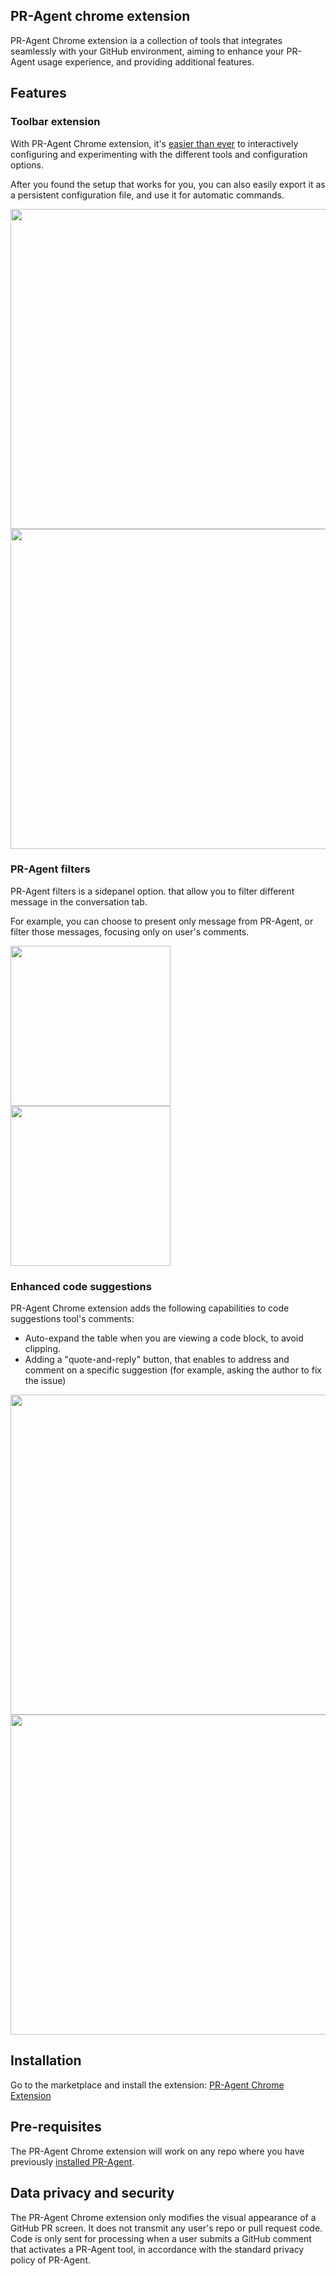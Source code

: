 ## PR-Agent chrome extension
PR-Agent Chrome extension ia a collection of tools that integrates seamlessly with your GitHub environment, aiming to enhance your PR-Agent usage experience, and providing additional features.

## Features

### Toolbar extension
With PR-Agent Chrome extension, it's [easier than ever](https://www.youtube.com/watch?v=gT5tli7X4H4) to interactively configuring and experimenting with the different tools and configuration options.

After you found the setup that works for you, you can also easily export it as a persistent configuration file, and use it for automatic commands.

<img src="https://codium.ai/images/pr_agent/toolbar1.png" width="512">

<img src="https://codium.ai/images/pr_agent/toolbar2.png" width="512">

### PR-Agent filters

PR-Agent filters is a sidepanel option. that allow you to filter different message in the conversation tab.

For example, you can choose to present only message from PR-Agent, or filter those messages, focusing only on user's comments.

<img src="https://codium.ai/images/pr_agent/pr_agent_filters1.png" width="256">

<img src="https://codium.ai/images/pr_agent/pr_agent_filters2.png" width="256">


### Enhanced code suggestions

PR-Agent Chrome extension adds the following capabilities to code suggestions tool's comments:

- Auto-expand the table when you are viewing a code block, to avoid clipping.
- Adding a "quote-and-reply" button, that enables to address and comment on a specific suggestion (for example, asking the author to fix the issue)


<img src="https://codium.ai/images/pr_agent/chrome_extension_code_suggestion1.png" width="512">

<img src="https://codium.ai/images/pr_agent/chrome_extension_code_suggestion2.png" width="512">

## Installation

Go to the marketplace and install the extension:
[PR-Agent Chrome Extension](https://chromewebstore.google.com/detail/pr-agent-chrome-extension/ephlnjeghhogofkifjloamocljapahnl)

## Pre-requisites

The PR-Agent Chrome extension will work on any repo where you have previously [installed PR-Agent](https://pr-agent-docs.codium.ai/installation/).

## Data privacy and security

The PR-Agent Chrome extension only modifies the visual appearance of a GitHub PR screen. It does not transmit any user's repo or pull request code. Code is only sent for processing when a user submits a GitHub comment that activates a PR-Agent tool, in accordance with the standard privacy policy of PR-Agent.
